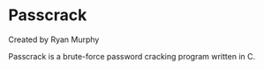 # Passcrack
Created by Ryan Murphy

Passcrack is a brute-force password cracking program written in C.
